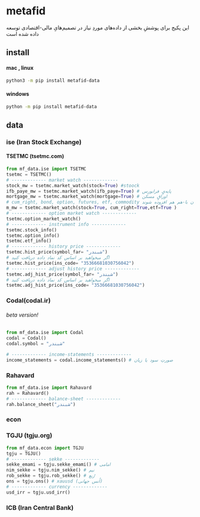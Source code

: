 # metafid
این پکیج برای پوششِ بخشی از داده‌های موردِ نیاز در تصمیم‌هایِ مالی-اقتصادی توسعه داده شده است
## install 
#### mac , linux
```bash
python3 -m pip install metafid-data
```
#### windows
```bash
python -m pip install metafid-data
```

## data

### ise (Iran Stock Exchange)
#### TSETMC (tsetmc.com)
```python
from mf_data.ise import TSETMC
tsetmc = TSETMC()
# ------------- market watch -------------
stock_mw = tsetmc.market_watch(stock=True) #stoock
ifb_paye_mw = tsetmc.market_watch(ifb_paye=True) # پایه‌یٍ فرابورس
mortgage_mw = tsetmc.market_watch(mortgage=True) # اوراقٍ مسکن
# cum_right, bond, option, futures, etf, commodity دیگر پارامترها شامل اینها است که می‌توان با-هم هم افزوده شوند 
m_mw = tsetmc.market_watch(stock=True, cum_right=True,etf=True )
# ------------- option market watch -------------
tsetmc.option_market_watch()
# ------------- instrument info -------------
tsetmc.stock_info()
tsetmc.option_info()
tsetmc.etf_info()
# ------------- history price -------------
tsetmc.hist_price(symbol_far= "شبندر") 
# اگر میخواهید بر اساس کد نماد داده دریافت کنید
tsetmc.hist_price(ins_code= "35366681030756042") 
# ------------- adjust history price -------------
tsetmc.adj_hist_price(symbol_far= "شبندر") 
# اگر میخواهید بر اساس کد نماد داده دریافت کنید
tsetmc.adj_hist_price(ins_code= "35366681030756042") 
```
### Codal(codal.ir)
###### beta version!
```python
from mf_data.ise import Codal
codal = Codal()
codal.symbol = "شبندر"

# ------------- income-statements -------------
income_statements = codal.income_statements() # صورتِ سود یا زیان
```

### Rahavard
```python
from mf_data.ise import Rahavard
rah = Rahavard()
# ------------- balance-sheet -------------
rah.balance_sheet("شبندر")

```
### econ 
### TGJU (tgju.org)
```python
from mf_data.econ import TGJU
tgju = TGJU()
# ------------- sekke -------------
sekke_emami = tgju.sekke_emami() # امامی
nim_sekke = tgju.nim_sekke() # نیم
rob_sekke = tgju.rob_sekke() # رُبع
ons = tgju.ons() # xauusd (اُنس جهانی)
# ------------- currency -------------
usd_irr = tgju.usd_irr()
```
### ICB (Iran Central Bank)